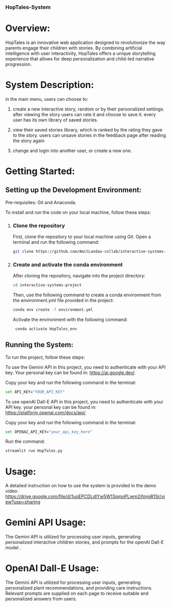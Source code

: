 ### HopTales-System
# Overview:
HopTales is an innovative web application designed to revolutionize the way parents engage their children with stories. By combining artificial intelligence with user interactivity, HopTales offers a unique storytelling experience that allows for deep personalization and child-led narrative progression.

# System Description:
in the main menu, users can choose to: 
1. create a new interactive story, random or by their personalized settings. after viewing the story users can rate it and choose to save it. every user has its own library of saved stories.

2. view their saved stories library, which is ranked by the rating they gave to the story. users can unsave stories in the feedback page after reading the story again

3. change and login into another user, or create a new one.
   
# Getting Started:
## Setting up the Development Environment:
Pre-requisites: Git and Anaconda. 

To install and run the code on your local machine, follow these steps:
1. ### Clone the repository
   First, clone the repository to your local machine using Git. Open a terminal and run the following command:
    ```bash
    git clone https://github.com/AmitLandau-collab/interactive-systems-project
    ```
2. ### Create and activate the conda environment
   After cloning the repository, navigate into the project directory:
    ```bash
    cd interactive-systems-project 
    ```
    Then, use the following command to create a conda environment from the environment.yml file provided in the project:
    ```bash
    conda env create -f environment.yml
    ```
    Activate the environment with the following command:
   ```bash
    conda activate HopTales_env
    ```
## Running the System:
To run the project, follow these steps:

To use the Gemini API in this project, you need to authenticate with your API key. Your personal key can be found in: https://ai.google.dev/.

Copy your key and run the following command in the terminal:
```bash
set API_KEY="YOUR_API_KEY"
```

To use  openAI Dall-E API in this project, you need to authenticate with your API key. your personal key can be found in:
https://platform.openai.com/docs/api/

Copy your key and run the following command in the terminal:
```bash
set OPENAI_API_KEY="your_api_key_here"
```

Run the command:
```bash
streamlit run HopTales.py
```

# Usage:
A detailed instruction on how to use the system is provided in the demo video: https://drive.google.com/file/d/1uoEPCDLdlYw5W13qmoPLwm2ifmjgR1Sr/view?usp=sharing

# Gemini API Usage:
The Gemini API is utilized for processing user inputs, generating personalized interactive children stories, and prompts for the openAI Dall-E model .

# OpenAI Dall-E Usage:
The Gemini API is utilized for processing user inputs, generating personalized plant recommendations, and providing care instructions. Relevant prompts are supplied on each page to receive suitable and personalized answers from users.
